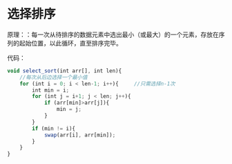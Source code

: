 # 选择排序

  原理：：每一次从待排序的数据元素中选出最小（或最大）的一个元素，存放在序列的起始位置，以此循环，直至排序完毕。

代码：<!--more-->

````js
void select_sort(int arr[], int len){
    //每次从后边选择一个最小值
    for (int i = 0; i < len-1; i++){     //只需选择n-1次
        int min = i;
        for (int j = i+1; j < len; j++){
            if (arr[min]>arr[j]){
                min = j;
            }
        }
        if (min != i){
            swap(arr[i], arr[min]);
        }
    }
}
````

